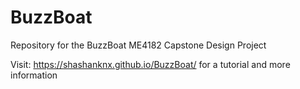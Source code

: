 # BuzzBoat

Repository for the BuzzBoat ME4182 Capstone Design Project

Visit: <https://shashanknx.github.io/BuzzBoat/> for a tutorial and more information
